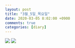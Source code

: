 ```yaml
---
layout: post
title: "3월_5일_목요일"
date: 2020-03-05 8:02:00 +0900
comments: true 
categories: [diary] 
---
```

![](http://blogfiles4.naver.net/MjAyMDAzMDVfMTQ5/MDAxNTgzMzYyODk0ODA0.7DFXpTI_wNh-LygCTwEjBj6t9JU8kOGvntQVd0UIwGwg.6QSNhw7-bA26QrgfTN_8q9CsAUuEpGmP624DU3qGDocg.JPEG.hotleve/NaverBlog_20200305_080134_03.jpg) 
![](http://blogfiles13.naver.net/MjAyMDAzMDVfMTUg/MDAxNTgzMzYyODk1NzE5.v8B9DNkb50fcZDz0u5oG_GIyZQTUU-OEbXrhAlPJmqsg.-aoCgugzM1tIYQs2IvINHsWtOd65jlo1ypVIbfwrAXcg.JPEG.hotleve/NaverBlog_20200305_080135_04.jpg) 
